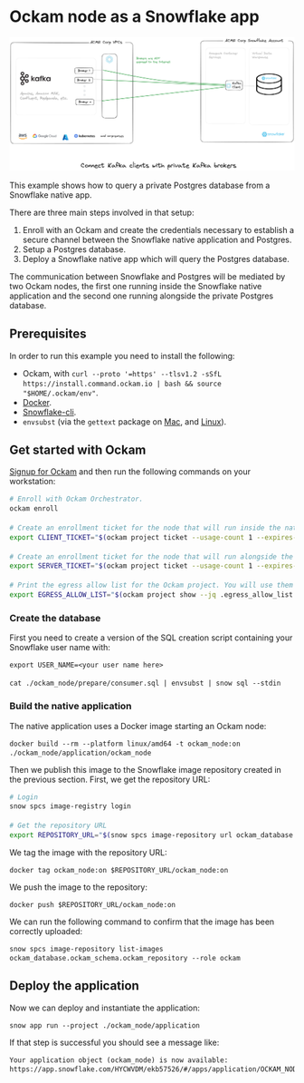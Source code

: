 # Ockam node as a Snowflake app

![Architecture](diagram.png)

This example shows how to query a private Postgres database from a Snowflake native app.

There are three main steps involved in that setup:

1. Enroll with an Ockam and create the credentials necessary to establish a secure channel between the Snowflake native
   application and Postgres.
2. Setup a Postgres database.
3. Deploy a Snowflake native app which will query the Postgres database.

The communication between Snowflake and Postgres will be mediated by two Ockam nodes, the first one running inside the
Snowflake native application and the second one running alongside the private Postgres database.

## Prerequisites

In order to run this example you need to install the following:

- Ockam,
  with `curl --proto '=https' --tlsv1.2 -sSfL https://install.command.ockam.io | bash && source "$HOME/.ockam/env"`.
- [Docker](https://docs.docker.com/get-docker).
- [Snowflake-cli](https://docs.snowflake.com/en/developer-guide/snowflake-cli-v2/installation/installation).
- `envsubst` (via the `gettext` package on [Mac](https://formulae.brew.sh/formula/gettext),
  and [Linux](https://www.gnu.org/software/gettext/gettext.html)).

## Get started with Ockam

[Signup for Ockam](https://www.ockam.io/signup) and then run the following commands on your workstation:

```sh
# Enroll with Ockam Orchestrator.
ockam enroll

# Create an enrollment ticket for the node that will run inside the native application.
export CLIENT_TICKET="$(ockam project ticket --usage-count 1 --expires-in 10h --attribute postgres-client)"

# Create an enrollment ticket for the node that will run alongside the private Postgres database.
export SERVER_TICKET="$(ockam project ticket --usage-count 1 --expires-in 10h --attribute postgres-server --relay postgres)"

# Print the egress allow list for the Ockam project. You will use them later in this example.
export EGRESS_ALLOW_LIST="$(ockam project show --jq .egress_allow_list | sed "s/\"/'/g" | sed "s/\[/(/g" | sed "s/\]/)/g")"
```

### Create the database

First you need to create a version of the SQL creation script containing your Snowflake user name with:

```
export USER_NAME=<your user name here>

cat ./ockam_node/prepare/consumer.sql | envsubst | snow sql --stdin
```

### Build the native application

The native application uses a Docker image starting an Ockam node:

```
docker build --rm --platform linux/amd64 -t ockam_node:on ./ockam_node/application/ockam_node 
```

Then we publish this image to the Snowflake image repository created in the previous section.
First, we get the repository URL:

```sh
# Login
snow spcs image-registry login

# Get the repository URL
export REPOSITORY_URL="$(snow spcs image-repository url ockam_database.ockam_schema.ockam_repository --role ockam)"
```

We tag the image with the repository URL:

```shell
docker tag ockam_node:on $REPOSITORY_URL/ockam_node:on
```

We push the image to the repository:

```shell
docker push $REPOSITORY_URL/ockam_node:on
```

We can run the following command to confirm that the image has been correctly uploaded:

```shell
snow spcs image-repository list-images ockam_database.ockam_schema.ockam_repository --role ockam
```

## Deploy the application

Now we can deploy and instantiate the application:

```shell
snow app run --project ./ockam_node/application
```

If that step is successful you should see a message like:

```shell
Your application object (ockam_node) is now available:
https://app.snowflake.com/HYCWVDM/ekb57526/#/apps/application/OCKAM_NODE
```
